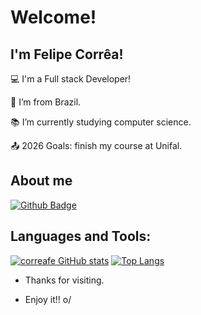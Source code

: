 # Welcome!

 

## I'm Felipe Corrêa!

 

:computer: I'm a Full stack Developer!

:house_with_garden: I’m from Brazil.

:books:  I’m currently studying computer science.

:outbox_tray: 2026 Goals: finish my course at Unifal.

 

## About me

[![Github Badge](https://img.shields.io/badge/-Github-000?style=flat-square&logo=Github&logoColor=white&link=LINK_GIT)](https://github.com/correafe)

## Languages and Tools:
[![correafe GitHub stats](https://github-readme-stats.vercel.app/api?username=correafe)](https://github.com/correafe/github-readme-stats)
[![Top Langs](https://github-readme-stats.vercel.app/api/top-langs/?username=correafe&layout=compact)](https://github.com/correafe/github-readme-stats)



- Thanks for visiting.

- Enjoy it!! o/
